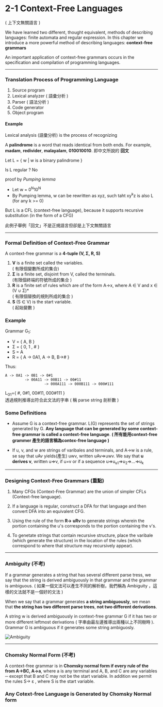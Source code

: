 # 2-1 Context-Free Languages

( 上下文無關語言 )

We have learned two different, thought equivalent, methods of describing languages: finite automata and regular expression. In this chapter we introduce a more powerful method of describing languages: __context-free grammars__

An important application of context-free grammars occurs in the specification and compilation of programming languages.

---

### Translation Process of Programming Language

1. Source program
2. Lexical analyzer ( 語彙分析 )
3. Parser ( 語法分析 )
4. Code generator
5. Object program

#### Example

Lexical analysis (語彙分析) is the process of recognizing

A __palindrome__ is a word that reads identical from both ends. For example, __madam__, __redivider__, __malayalam__, __010010010__. 即中文所說的 __回文__

Let L = { w | w is a binary palindrome }

Is L regular ? No

proof by _Pumping lemma_

* Let w = 0<sup>N</sup>10<sup>N</sup>
* By Pumping lemma, w can be rewritten as xyz, such taht xy<sup>k</sup>z is also L (for any k >= 0)

But L is a CFL (context-free language), because it supports recursive substitution (in the form of a CFG)

此例子舉例「回文」不是正規語言但卻是上下文無關語言

---

### Formal Definition of Context-Free Grammar

A context-free grammar is a __4-tuple (V, Σ, R, S)__

1. __V__ is a finite set called the variables. <br>( 有限個變數所成的集合)
2. __Σ__ is a finite set, disjoint from V, called the terminals.<br> (有限個終端的符號所成的集合 )
3. __R__ is a finite set of rules which are of the form A->x, where A ∈ V and x ∈ (V ∪ Σ)* <br>( 有限個替換的規則所成的集合 )
4. __S__ (S ∈ V) is the start variable.<br>( 起始變數 )

### Example

Grammar G<sub>1</sub>:

+ V = { A, B }
+ Σ = { 0, 1 , # }
+ S = A
+ R = { A -> 0A1, A -> B, B->#  }

Thus:

```
A -> 0A1 -> 0B1 -> 0#1
         -> 00A11 -> 00B11 -> 00#11
                  -> 000A111 -> 000B111 -> 000#111
```

L<sub>G1</sub>={ #, 0#1, 00#11,  000#111 }<br>
透過規則推導出符合此文法的字串 ( 稱 parse string 剖析數 )

### Some Definitions

+ Assume G is a context-free grammar. L(G) represents the set of strings generated by G. __Any language that can be generated by some context-free grammar is called a context-free language__. __( 所有能用context-free grammer 產生的語言稱為contex-free language )__

+ If u, v, and w are strings of varibales and terminals, and A->w is a rule, se say that uAv yields(產生) uwv, written uAv=>uwv. We say that __u derives v__, written u=>v, if u=v or if a sequence u=>u<sub>u1</sub>=>u<sub>2</sub>=>...=>u<sub>k</sub>

---

### Designing Context-Free Grammars (重點)

1. Many CFGs (Context-Free Grammar) are the union of simpler CFLs (Context-free language).<br>

2. If a language is regular, construct a DFA for that language and then convert DFA into an equivalent CFG.

3. Using the rule of the form __R-> uRv__ to generate strings wherein the portion containing the u's corresponds to the portion containing the v's.

4. To genetate strings that contain recursive structure, place the varibale (which generate the structure) in the location of the rules (which correspond to where that structure may recursively appear).

---

### Ambiguity (不考)

If a grammar generates a string that has several different parse tress, we say that the string is derived ambiguously in that grammar and the grammar is ambiguous. ( 如果一個文法可以產生不同的解析樹，我們稱為 Ambiguity ，這樣的文法就不是一個好的文法 )

When we say that a grammar generates __a string ambiguously__, we mean that __the string has two different parse trees__, __not two different derivations__.

A string w is derived ambiguously in context-free grammar G if it has two or more different leftmost derivations ( 字串由最左邊推導出兩種以上不同樹時 ). Grammar G is ambiguous if it generates some string ambiguosly.

![Ambiguity](C:\Users\liao2\OneDrive\文件\108學年度(上)\Formal_language\src\276eIKq.png)

---

### Chomsky Normal Form (不考)

A context-free grammar is in __Chomsky normal form if every rule of the from A->BC, A->a__, where a is any terminal and A, B, and C are any variables ─ except that B and C may not be the start variable. In addition we permit the rules S-> ε , where S is the start variable.

### Any Cotext-free Language is Generated by Chomsky Normal form
